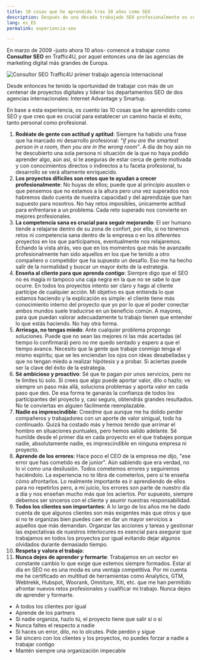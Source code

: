 ```yaml
---
title: 10 cosas que he aprendido tras 10 años como SEO
description: Después de una década trabajado SEO profesionalmente os cuento mis aprendizajes
lang: es_ES
permalink: experiencia-seo

---
```


En marzo de 2009 -justo ahora 10 años- comencé a trabajar como **Consultor SEO** en Traffic4U, por aquel entonces una de las agencias de marketing digital más grandes de Europa. 

![Consultor SEO Traffic4U primer trabajo agencia internacional](https://i.imgur.com/eETYCGw.png)

Desde entonces he tenido la oportunidad de trabajar con más de un centenar de proyectos digitales y liderar los departamentos SEO de dos agencias internacionales: Internet Advantage y Smartup.

En base a esta experiencia, os cuento las 10 cosas que he aprendido como SEO y que creo que es crucial para establecer un camino hacia el éxito, tanto personal como profesional.
 


 1. **Rodéate de gente con actitud y aptitud**: Siempre ha habido una frase que ha marcado mi desarrollo profesional: *“if you are the smartest person in a room, then you are in the wrong room”*.  A día de hoy aún no he descubierto una sola persona ni situación de la que no haya podido aprender algo, aún así, si te aseguras de estar cerca de gente motivada y con conocimientos directos o indirectos a tu faceta profesional, tu desarrollo se verá altamente enriquecido. 
 2. **Los proyectos difíciles son retos que te ayudan a crecer profesionalmente**: No huyas de ellos; puede que al principio asusten o que pensemos que no estamos a la altura pero una vez superados nos habremos dado cuenta de nuestra capacidad y del aprendizaje que han supuesto para nosotros. No hay retos imposibles, únicamente actitud para enfrentarse a un problema. Cada reto superado nos convierte en mejores profesionales. 
 3. **La competencia sana es crucial para seguir mejorando**: El ser humano tiende a relajarse dentro de su zona de confort, por ello, si no tenemos retos ni competencia sana dentro de la empresa o en los diferentes proyectos en los que participamos, eventualmente nos relajaremos. Echando la vista atrás, veo que en los momentos que más he avanzado profesionalmente han sido aquellos en los que he tenido a otro compañero o competidor que ha supuesto un desafío. Eso me ha hecho salir de la normalidad y buscar un mayor éxito de la estrategia.
 4. **Enseña al cliente para que aprenda contigo**: Siempre digo que el SEO no es magia ni tampoco una caja negra en la que no se sabe lo que ocurre. En todos los proyectos intento ser claro y hago al cliente partícipe de cualquier acción. Mi objetivo es que entienda lo que estamos haciendo y la explicación es simple: el cliente tiene más conocimiento interno del proyecto que yo por lo que el poder conectar ambos mundos suele traducirse en un beneficio común. A mayores, para que puedan valorar adecuadamente tu trabajo tienen que entender lo que estás haciendo. No hay otra forma. 
 5. **Arriesga, no tengas miedo**:  Ante cualquier problema propongo soluciones. Puede que no sean las mejores ni las más acertadas (el tiempo lo confirmará) pero no me quedo sentado y espero a que el tiempo avance. Necesito que la gente que trabaje conmigo tenga el mismo espíritu; que se les enciendan los ojos con ideas desabelladas y que no tengan miedo a realizar hipótesis y a probar. Si aciertas puede ser la clave del éxito de la estrategia.
 6. **Sé ambicioso y proactivo**: Sé que te pagan por unos servicios, pero no te limites tú solo. Si crees que algo puede aportar valor, dilo o hazlo; ve siempre un paso más allá, soluciona problemas y aporta valor en cada paso que des. De esa forma te ganarás la confianza de todos los participantes del proyecto y, casi seguro, obtendrás grandes resultados. No te conviertas en alguien fácilmente reemplazable.
 7. **Nadie es imprescindible**: Creedme que aunque me ha dolido perder compañeros y trabajadores con un aporte de valor sinigual, todo ha continuado. Quizá ha costado más y hemos tenido que arrimar el hombro en situaciones puntuales, pero hemos salido adelante. Sé humilde desde el primer día en cada proyecto en el que trabajes porque nadie, absolutamente nadie, es imprescindible en ninguna empresa ni proyecto. 
 8. **Aprende de los errores**: Hace poco el CEO de la empresa me dijo, "ese error que has cometido es de junior". Aún sabiendo que era verdad, no lo vi como una desilusión. Todos cometemos errores y seguiremos haciéndolo. La experiencia no te libra de cometerlos, pero sí te enseña cómo afrontarlos. Lo realmente importante es ir aprendiendo de ellos para no repetirlos pero, a mi juicio, los errores son parte de nuestro día a día y nos enseñan mucho más que los aciertos. Por supuesto, siempre debemos ser sinceros con el cliente y asumir nuestras responsabilidad.
 9. **Todos los clientes son importantes**: A lo largo de los años me he dado cuenta de que algunos clientes son más exigentes más que otros y que si no te organizas bien puedes caer en dar un mayor servicios a aquellos que más demandan.  Organzar las acciones y tareas y gestionar las expectativas de nuestros interlocures es esencial para asegurar que trabajamos en todos los proyectos por igual evitando dejar algunos olvidados durante demasiado tiempo.
 10.  **Respeta y valora el trabajo**:
 11. **Nunca dejes de aprender y formarte**:  Trabajamos en un sector en constante cambio lo que exige que estemos siempre formados. Estar al día en SEO no es una moda es una ventaja competitiva. Por mi cuenta me he certificado en multitud de herramientas como Analytics, GTM, Webtrekk, Hubspot, Woorank, Omniture, Xiti, etc. que me han permitido afrontar nuevos retos profesionales y cualificar mi trabajo. Nunca dejes de aprender y formarte.




- A todos los clientes por igual
- Aprende de los partners
- Si nadie organiza, hazlo tú, el proyecto tiene que salir sí o sí
- Nunca faltes el respecto a nadie
- Si haces un error, dilo, no lo olcutes. Pide perdón y sigue
- Sé sincero con los clientes y los proyectos, no puedes forzar a nadie a trabajar contigo
- Mantén siempre una organización impecable
<!--stackedit_data:
eyJoaXN0b3J5IjpbLTI3MzA2ODg2MiwxOTk5ODMyNjY0LDIwMz
QwMzgzMzYsMTg2OTE4OTY2Miw2NzQ1OTY1MTYsLTMyMjQ4ODIz
LC0xMDc5MTgwMDcwLC04NjU5MDYwNDcsMTcyMzA2NTg0LDExNT
IzMzk4MTEsMjEzMjMwMjkyLC0xMjMyMTMyODUzLDE2NjAxOTAy
OTZdfQ==
-->